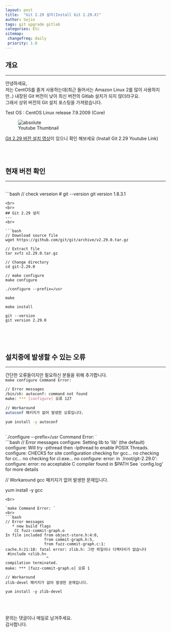 ```yaml
---
layout: post
title:  "Git 2.29 설치(Install Git 2.29.X)"
author: Sejin
tags: git upgrade gitlab
categories: Etc
sitemap:
 changefreq: daily
 priority: 1.0
---
```


## 개요
---
안녕하세요, <br>
저는 CentOS를 즐겨 사용하는데(최근 들어서는 Amazon Linux 2를 많이 사용하지만..) 내장된 Git 버전이 낮아 최신 버전의 Gitlab 설치가 되지 않더라구요. <br>
그래서 상위 버전의 Git 설치 포스팅을 가져왔습니다. <br>

Test OS : CentOS Linux release 7.9.2009 (Core)
<br>

<figure>
  <img data-action="zoom" src='{{ "/assets/img/Install_Git_2.29_title.jpg" | relative_url }}' alt='absolute'>
  <figcaption>Youtube Thumbnail</figcaption>
</figure>

[Git 2.29 버전 설치 영상]이 있으니 확인 해보세요 (Install Git 2.29 Youtube Link)

[Git 2.29 버전 설치 영상]: https://youtu.be/JJ9Pqg9GPjI


<br>


<br>

## 현재 버전 확인
---
<br>
```bash
// check verseion
# git --version
git version 1.8.3.1

```
<br>
<br>
## Git 2.29 설치
---
<br>

```bash
// Download source file
wget https://github.com/git/git/archive/v2.29.0.tar.gz
 
// Extract file
tar xvfz v2.29.0.tar.gz

// Change directory
cd git-2.29.0

// make configure
make configure

./configure --prefix=/usr

make

make install

git --version
git version 2.29.0


```
<br>
<br>

## 설치중에 발생할 수 있는 오류
---
간단한 오류들이지만 필요하신 분들을 위해 추가합니다.
<br>
`make configure Command Error: `
<br>
```bash
// Error messages
/bin/sh: autoconf: command not found
make: *** [configure] 오류 127

// Workaround
autoconf 패키지가 없어 발생한 오류입니다.

yum install -y autoconf

```
<br>
`./configure --prefix=/usr Command Error: `
<br>
```bash
// Error messages
configure: Setting lib to 'lib' (the default)
configure: Will try -pthread then -lpthread to enable POSIX Threads.
configure: CHECKS for site configuration
checking for gcc... no
checking for cc... no
checking for cl.exe... no
configure: error: in `/root/git-2.29.0':
configure: error: no acceptable C compiler found in $PATH
See `config.log' for more details

// Workaround
gcc 패키지가 없어 발생한 문제입니다.

yum install -y gcc

```
<br>

`make Command Error: `
<br>
```bash
// Error messages
   * new build flags
    CC fuzz-commit-graph.o
In file included from object-store.h:4:0,
                 from commit-graph.h:5,
                 from fuzz-commit-graph.c:1:
cache.h:21:18: fatal error: zlib.h: 그런 파일이나 디렉터리가 없습니다
 #include <zlib.h>
                  ^
compilation terminated.
make: *** [fuzz-commit-graph.o] 오류 1

// Workaround
zlib-devel 패키지가 없어 발생한 문제입니다.

yum install -y zlib-devel

```

<br>

<br>

<br>
문의는 댓글이나 메일로 남겨주세요. <br>
감사합니다.


